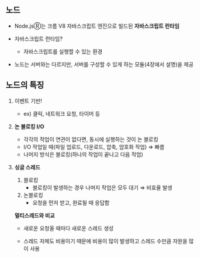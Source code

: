 ## 노드

- Node.jsⓇ는 크롬 V8 자바스크립트 엔진으로 빌드된 **자바스크립트 런타임**

- 자바스크립트 런타임?

  - 자바스크립트를 실행할 수 있는 환경

- 노드는 서버와는 다르지만, 서버를 구성할 수 있게 하는 모듈(4장에서 설명)을 제공

  



## 노드의 특징

1. 이벤트 기반!
   - ex) 클릭, 네트워크 요청, 타이머 등

2. **논 블로킹 I/O**
   - 각각의 작업이 연관이 없다면, 동시에 실행하는 것이 논 블로킹
   - I/O 작업일 때(파일 업로드, 다운로드, 압축, 암호화 작업) ⇒ 빠름
   - 나머지 방식은 블로킹(하나의 작업이 끝나고 다음 작업)

3. **싱글 스레드**

   1. 블로킹
      - 블로킹이 발생하는 경우 나머지 작업은 모두 대기 ⇒ 비효율 발생
   2. 논블로킹
      - 요청을 먼저 받고, 완료될 때 응답함

   

   **멀티스레드와 비교**

   - 새로운 요청올 때마다 새로운 스레드 생성

   - 스레드 자체도 비용이기 때문에 비용이 많이 발생하고 스레드 수만큼 자원을 많이 사용



